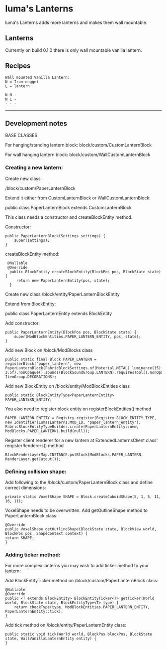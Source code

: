 # luma's Lanterns
luma's Lanterns adds more lanterns and makes them wall mountable.
## Lanterns
Currently on build 0.1.0 there is only wall mountable vanilla lantern.

## Recipes
    Wall mounted Vanilla Lantern:
    N = Iron nugget
    L = lantern
    
    N N -
    N L -
    - - -

--------


## Development notes

BASE CLASSES

For hanging/standing lantern block: block/custom/CustomLanternBlock 

For wall hanging lantern block: block/custom/WallCustomLanternBlock


### Creating a new lantern:

Create new class

/block/custom/PaperLanternBlock

Extend it either from CustomLanternBlock or WallCustomLanternBlock:

public class PaperLanternBlock extends CustomLanternBlock

This class needs a constructor and createBlockEntity method.

Constructor:

    public PaperLanternBlock(Settings settings) {
        super(settings);
    }

createBlockEntity method:

     @Nullable
     @Override
      public BlockEntity createBlockEntity(BlockPos pos, BlockState state) {
         return new PaperLanternEntity(pos, state);
      }


Create new class /block/entity/PaperLanternBlockEntity

Extend from BlockEntity:

public class PaperLanternEntity extends BlockEntity

Add constructor:

    public PaperLanternEntity(BlockPos pos, BlockState state) {
        super(ModBlockEntities.PAPER_LANTERN_ENTITY, pos, state);
    }


Add new Block on /block/ModBlocks class

    public static final Block PAPER_LANTERN = registerBlock("paper_lantern", new PaperLanternBlock(FabricBlockSettings.of(Material.METAL).luminance(15).strength(3.5f, 3.5f).nonOpaque().sounds(BlockSoundGroup.LANTERN).requiresTool().nonOpaque()), ItemGroup.DECORATIONS);


Add new BlockEntity on /block/entity/ModBlockEntities class

    public static BlockEntityType<PaperLanternEntity> PAPER_LANTERN_ENTITY;


You also need to register block entity on registerBlockEntities() method

    PAPER_LANTERN_ENTITY = Registry.register(Registry.BLOCK_ENTITY_TYPE,
    new Identifier(LumasLanterns.MOD_ID, "paper_lantern_entity"),
    FabricBlockEntityTypeBuilder.create(PaperLanternEntity::new,
    ModBlocks.PAPER_LANTERN).build(null));


Register client renderer for a new lantern at ExtendedLanternsClient class' rergisterRenderers() method

    BlockRenderLayerMap.INSTANCE.putBlock(ModBlocks.PAPER_LANTERN, RenderLayer.getCutout());



### Defining collision shape:

Add following to the /block/custom/PaperLanternBlock class and define correct dimensions:

    private static VoxelShape SHAPE = Block.createCuboidShape(5, 1, 5, 11, 16, 11);

VoxelShape needs to be overwritten. Add getOutlineShape method to PaperLanternBlock class:

    @Override
    public VoxelShape getOutlineShape(BlockState state, BlockView world, BlockPos pos, ShapeContext context) {
    return SHAPE;
    }



### Adding ticker method:

For more complex lanterns you may wish to add ticker method to your lantern:

Add BlockEntityTicker method on /block/custom/PaperLanternBlock class:

    @Nullable
    @Override
    public <T extends BlockEntity> BlockEntityTicker<T> getTicker(World world, BlockState state, BlockEntityType<T> type) {
        return checkType(type, ModBlockEntities.PAPER_LANTERN_ENTITY, PaperLanternEntity::tick);
    }

Add tick method on /block/entity/PaperLanternEntity class:

    public static void tick(World world, BlockPos blockPos, BlockState state, WallVanillaLanternEntity entity) {
    }


